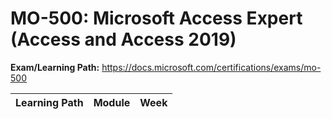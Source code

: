 # MO-500: Microsoft Access Expert (Access and Access 2019)

**Exam/Learning Path:** https://docs.microsoft.com/certifications/exams/mo-500

| **Learning Path** | **Module** | **Week** |
|-|-|-|

